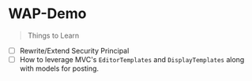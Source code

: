 # WAP-Demo

> Things to Learn

- [ ] Rewrite/Extend Security Principal
- [ ] How to leverage MVC's `EditorTemplates` and `DisplayTemplates` along with models for posting.
